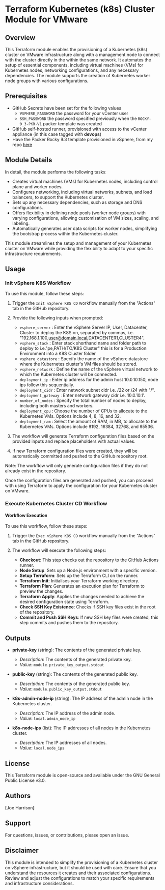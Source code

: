 # Terraform Kubernetes (k8s) Cluster Module for VMware

## Overview
This Terraform module enables the provisioning of a Kubernetes (k8s) cluster on VMware infrastructure along with a management node to connect with the cluster directly in the within the same network. It automates the setup of essential components, including virtual machines (VMs) for Kubernetes nodes, networking configurations, and any necessary dependencies. The module supports the creation of Kubernetes worker node groups with various configurations.

## Prerequisites
- GitHub Secrets have been set for the following values
   - `VSPHERE_PASSWORD` the password for your vCenter user
   - `SSH_PASSWORD` the password specified previously when the `ROCKY-9_3-PKR-V1` packer template was created
- GitHub self-hosted runner, provisioned with access to the vCenter appliance (in this case tagged with **devops**)
- Have the Packer Rocky 9.3 template provisioned in vSphere, from my repo [here](https://github.com/sudo-kraken/multiplatform-packer-vsphere-actions/tree/main/VMware/Rocky-9.3)

## Module Details

In detail, the module performs the following tasks:

   - Creates virtual machines (VMs) for Kubernetes nodes, including control plane and worker nodes.
   - Configures networking, including virtual networks, subnets, and load balancers, to support the Kubernetes cluster.
   - Sets up any necessary dependencies, such as storage and DNS configurations.
   - Offers flexibility in defining node pools (worker node groups) with varying configurations, allowing customisation of VM sizes, scaling, and labeling.
   - Automatically generates user data scripts for worker nodes, simplifying the bootstrap process within the Kubernetes cluster.

This module streamlines the setup and management of your Kubernetes cluster on VMware while providing the flexibility to adapt to your specific infrastructure requirements.

## Usage

### Init vSphere K8S Workflow
To use this module, follow these steps:

1. Trigger the `Init vSphere K8S CD` workflow manually from the "Actions" tab in the GitHub repository.

2. Provide the following inputs when prompted:

   - `vsphere_server` : Enter the vSphere Server IP, User, Datacenter, Cluster to deploy the K8S on, separated by commas, i.e. "192.168.1.100,user@domain.local,DATACENTER1,CLUSTER4".
   - `vsphere_stack` : Enter stack shorthand name and folder path to deploy to i.e."pe,PATH/TO/K8S Cluster" this is for a Production Environment into a K8S Cluster folder
   - `vsphere_datastore` : Specify the name of the vSphere datastore where the Kubernetes cluster's VM files should be stored.
   - `vsphere_network` : Define the name of the vSphere virtual network to which the Kubernetes cluster will be connected.
   - `deployment_ip` : Enter ip address for the admin host 10.0.10.150, node ips follow this sequentially.
   - `deployment_cidr` : Enter network subnet cidr i.e. /22 or /24 with "/".
   - `deployment_gateway` : Enter network gateway cidr i.e. 10.0.10.1'.
   - `number_of_nodes` : Specify the total number of nodes to deploy, including both masters and workers.
   - `deployment_cpu` : Choose the number of CPUs to allocate to the Kubernetes VMs. Options include 4, 8, 16, and 32.
   - `deployment_ram` : Select the amount of RAM, in MB, to allocate to the Kubernetes VMs. Options include 8192, 16384, 32768, and 65536.

4. The workflow will generate Terraform configuration files based on the provided inputs and replace placeholders with actual values.

5. If new Terraform configuration files were created, they will be automatically committed and pushed to the GitHub repository root.

Note: The workflow will only generate configuration files if they do not already exist in the repository.

Once the configuration files are generated and pushed, you can proceed with using Terraform to apply the configuration for your Kubernetes cluster on VMware.

### Execute Kubernetes Cluster CD Workflow

#### Workflow Execution

To use this workflow, follow these steps:

1. Trigger the `Exec vSphere K8S CD` workflow manually from the "Actions" tab in the GitHub repository.

2. The workflow will execute the following steps:

   - **Checkout**: This step checks out the repository to the GitHub Actions runner.
   - **Node Setup**: Sets up a Node.js environment with a specific version.
   - **Setup Terraform**: Sets up the Terraform CLI on the runner.
   - **Terraform Init**: Initialises your Terraform working directory.
   - **Terraform Plan**: Generates an execution plan for Terraform to preview the changes.
   - **Terraform Apply**: Applies the changes needed to achieve the desired configuration state using Terraform.
   - **Check SSH Key Existence**: Checks if SSH key files exist in the root of the repository.
   - **Commit and Push SSH Keys**: If new SSH key files were created, this step commits and pushes them to the repository.

## Outputs

- **private-key** (string): The contents of the generated private key.
  - *Description*: The contents of the generated private key.
  - *Value*: `module.private_key_output.stdout`

- **public-key** (string): The contents of the generated public key.
  - *Description*: The contents of the generated public key.
  - *Value*: `module.public_key_output.stdout`

- **k8s-admin-node-ip** (string): The IP address of the admin node in the Kubernetes cluster.
  - *Description*: The IP address of the admin node.
  - *Value*: `local.admin_node_ip`

- **k8s-node-ips** (list): The IP addresses of all nodes in the Kubernetes cluster.
  - *Description*: The IP addresses of all nodes.
  - *Value*: `local.node_ips`

## License

This Terraform module is open-source and available under the GNU General Public License v3.0.

## Authors

[Joe Harrison]

## Support

For questions, issues, or contributions, please open an issue.

## Disclaimer

This module is intended to simplify the provisioning of a Kubernetes cluster on vSphere infrastructure, but it should be used with care. Ensure that you understand the resources it creates and their associated configurations. Review and adjust the configurations to match your specific requirements and infrastructure considerations.
